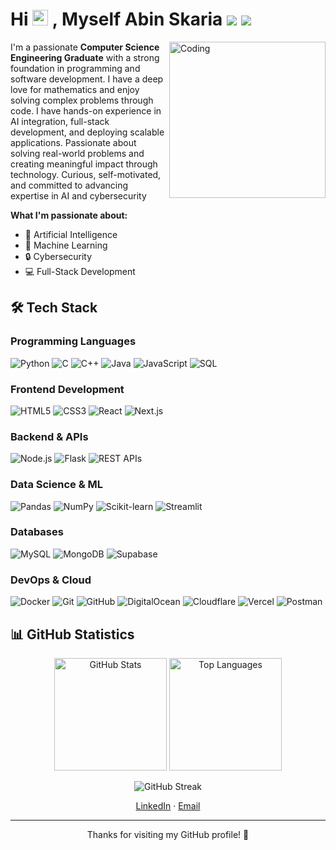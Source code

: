 <h1 class="casual-font">Hi <img src="https://media.giphy.com/media/hvRJCLFzcasrR4ia7z/giphy.gif" width="25px"> , Myself Abin Skaria  <img src="https://img.shields.io/github/followers/Abin-28?label=Follow&style=social"> <img src="https://komarev.com/ghpvc/?username=Abin-28&color=blue"> </h1>
<img align="right" alt="Coding" width="250" src="https://media.giphy.com/media/qgQUggAC3Pfv687qPC/giphy.gif">

I'm a passionate **Computer Science Engineering Graduate** with a strong foundation in programming and software development. I have a deep love for mathematics and enjoy solving complex problems through code. I have hands-on experience in AI integration, full-stack development, and deploying scalable applications. Passionate about solving real-world problems and creating meaningful impact through technology. Curious, self-motivated, and committed to advancing expertise in AI and cybersecurity

**What I'm passionate about:**
- 🤖 Artificial Intelligence
- 🧮 Machine Learning
- 🔒 Cybersecurity 
- 💻 Full-Stack Development


## 🛠️ Tech Stack

### Programming Languages
![Python](https://img.shields.io/badge/Python-3776AB?style=for-the-badge&logo=python&logoColor=white)
![C](https://img.shields.io/badge/C-00599C?style=for-the-badge&logo=c&logoColor=white)
![C++](https://img.shields.io/badge/C%2B%2B-00599C?style=for-the-badge&logo=c%2B%2B&logoColor=white)
![Java](https://img.shields.io/badge/Java-ED8B00?style=for-the-badge&logo=openjdk&logoColor=white)
![JavaScript](https://img.shields.io/badge/JavaScript-F7DF1E?style=for-the-badge&logo=javascript&logoColor=black)
![SQL](https://img.shields.io/badge/SQL-4479A1?style=for-the-badge&logo=mysql&logoColor=white)

### Frontend Development
![HTML5](https://img.shields.io/badge/HTML5-E34F26?style=for-the-badge&logo=html5&logoColor=white)
![CSS3](https://img.shields.io/badge/CSS3-1572B6?style=for-the-badge&logo=css3&logoColor=white)
![React](https://img.shields.io/badge/React-20232A?style=for-the-badge&logo=react&logoColor=61DAFB)
![Next.js](https://img.shields.io/badge/Next.js-000000?style=for-the-badge&logo=next.js&logoColor=white)

### Backend & APIs
![Node.js](https://img.shields.io/badge/Node.js-43853D?style=for-the-badge&logo=node.js&logoColor=white)
![Flask](https://img.shields.io/badge/Flask-000000?style=for-the-badge&logo=flask&logoColor=white)
![REST APIs](https://img.shields.io/badge/REST%20APIs-02569B?style=for-the-badge&logo=swagger&logoColor=white)

### Data Science & ML
![Pandas](https://img.shields.io/badge/Pandas-150458?style=for-the-badge&logo=pandas&logoColor=white)
![NumPy](https://img.shields.io/badge/NumPy-013243?style=for-the-badge&logo=numpy&logoColor=white)
![Scikit-learn](https://img.shields.io/badge/Scikit--learn-F7931E?style=for-the-badge&logo=scikit-learn&logoColor=white)
![Streamlit](https://img.shields.io/badge/Streamlit-FF4B4B?style=for-the-badge&logo=streamlit&logoColor=white)

### Databases
![MySQL](https://img.shields.io/badge/MySQL-4479A1?style=for-the-badge&logo=mysql&logoColor=white)
![MongoDB](https://img.shields.io/badge/MongoDB-4EA94B?style=for-the-badge&logo=mongodb&logoColor=white)
![Supabase](https://img.shields.io/badge/Supabase-3ECF8E?style=for-the-badge&logo=supabase&logoColor=white)

### DevOps & Cloud
![Docker](https://img.shields.io/badge/Docker-2496ED?style=for-the-badge&logo=docker&logoColor=white)
![Git](https://img.shields.io/badge/Git-F05032?style=for-the-badge&logo=git&logoColor=white)
![GitHub](https://img.shields.io/badge/GitHub-100000?style=for-the-badge&logo=github&logoColor=white)
![DigitalOcean](https://img.shields.io/badge/DigitalOcean-0080FF?style=for-the-badge&logo=digitalocean&logoColor=white)
![Cloudflare](https://img.shields.io/badge/Cloudflare-F38020?style=for-the-badge&logo=cloudflare&logoColor=white)
![Vercel](https://img.shields.io/badge/Vercel-000000?style=for-the-badge&logo=vercel&logoColor=white)
![Postman](https://img.shields.io/badge/Postman-FF6C37?style=for-the-badge&logo=postman&logoColor=white)


## 📊 GitHub Statistics

<p align="center">
  <img src="https://github-readme-stats.vercel.app/api?username=Abin-28&show_icons=true&theme=github_dark&hide_border=true&count_private=true" alt="GitHub Stats" height="180">
  <img src="https://github-readme-stats.vercel.app/api/top-langs/?username=Abin-28&layout=compact&theme=github_dark&hide_border=true" alt="Top Languages" height="180">
</p>

<p align="center">
  <img src="https://github-readme-streak-stats.herokuapp.com/?user=Abin-28&show_icons=true&theme=dark" alt="GitHub Streak">
</p>       

<p align=center>
 <a href="https://www.linkedin.com/in/abin-skaria-85140920b">LinkedIn</a> · <a href="mailto:abinskaria2802@gmail.com">Email</a> 
</p>

---

<p align=center>
Thanks for visiting my GitHub profile! 🚀
</p>